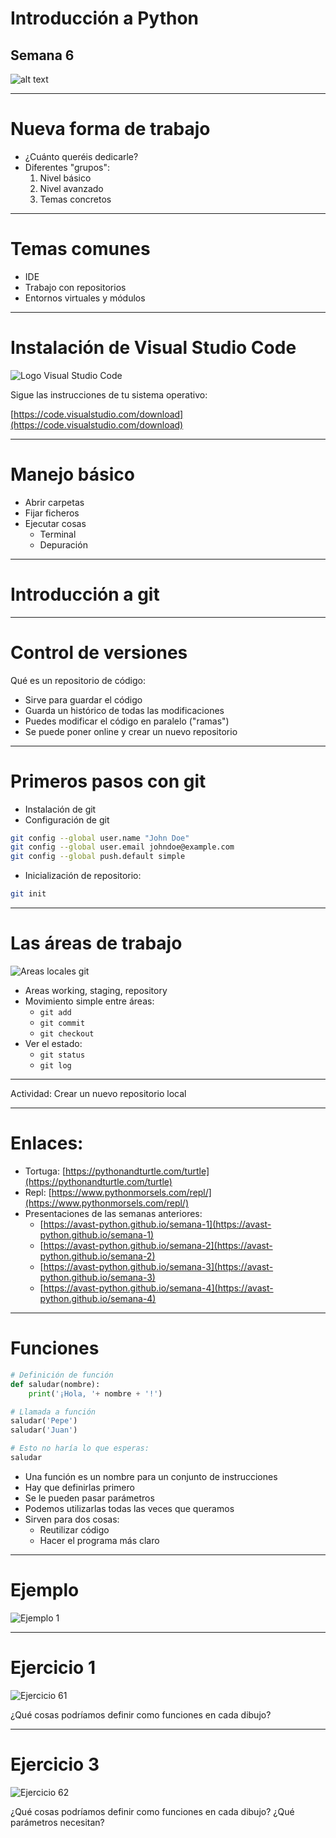 

# Introducción a Python

## Semana 6
<!-- .element style="text-align:center" -->

![alt text](./img/logo2.png) <!-- .element style="margin-left: auto; margin-right: auto; display: block" -->

---

# Nueva forma de trabajo


- ¿Cuánto queréis dedicarle?
- Diferentes "grupos":
    1) Nivel básico
    2) Nivel avanzado
    3) Temas concretos

---

# Temas comunes
- IDE
- Trabajo con repositorios
- Entornos virtuales y módulos

---

# Instalación de Visual Studio Code

![Logo Visual Studio Code](./img/vscode_logo.png) <!-- .element class="noborder center" -->

Sigue las instrucciones de tu sistema operativo:


[https://code.visualstudio.com/download](https://code.visualstudio.com/download)


---

# Manejo básico

- Abrir carpetas
- Fijar ficheros
- Ejecutar cosas
  - Terminal
  - Depuración

---

# Introducción a git

---

# Control de versiones

Qué es un repositorio de código:
- Sirve para guardar el código
- Guarda un histórico de todas las modificaciones
- Puedes modificar el código en paralelo ("ramas")
- Se puede poner online y crear un nuevo repositorio

---

# Primeros pasos con git

- Instalación de git
- Configuración de git
```bash
git config --global user.name "John Doe"
git config --global user.email johndoe@example.com
git config --global push.default simple
```
- Inicialización de repositorio:
```bash
git init
```

---

# Las áreas de trabajo

![Areas locales git](./img/git_areas_local.webp) <!-- .element class="noborder center" -->

- Areas working, staging, repository
- Movimiento simple entre áreas:
  - `git add`
  - `git commit`
  - `git checkout`
- Ver el estado:
  - `git status`
  - `git log`



---

Actividad: Crear un nuevo repositorio local





















---

# Enlaces:


- Tortuga: [https://pythonandturtle.com/turtle](https://pythonandturtle.com/turtle)
- Repl: [https://www.pythonmorsels.com/repl/](https://www.pythonmorsels.com/repl/)
- Presentaciones de las semanas anteriores:
  - [https://avast-python.github.io/semana-1](https://avast-python.github.io/semana-1)
  - [https://avast-python.github.io/semana-2](https://avast-python.github.io/semana-2)
  - [https://avast-python.github.io/semana-3](https://avast-python.github.io/semana-3)
  - [https://avast-python.github.io/semana-4](https://avast-python.github.io/semana-4)


---

# Funciones

```python
# Definición de función
def saludar(nombre):
    print('¡Hola, '+ nombre + '!')

```
<!-- .element style="font-size: 0.8em" -->

```python
# Llamada a función
saludar('Pepe')
saludar('Juan')

# Esto no haría lo que esperas:
saludar
```
<!-- .element style="font-size: 0.8em" -->

- Una función es un nombre para un conjunto de instrucciones
- Hay que definirlas primero
- Se le pueden pasar parámetros
- Podemos utilizarlas todas las veces que queramos
- Sirven para dos cosas:
  - Reutilizar código
  - Hacer el programa más claro

---

# Ejemplo

![Ejemplo 1](./img/ejemplo_s5_1.png) <!-- .element class="noborder center" -->

---

# Ejercicio 1

![Ejercicio 61](./img/ejercicio_s5_1.png) <!-- .element class="noborder center" -->

¿Qué cosas podríamos definir como funciones en cada dibujo?

---

# Ejercicio 3

![Ejercicio 62](./img/ejercicio_s5_2.png) <!-- .element class="noborder center" -->

¿Qué cosas podríamos definir como funciones en cada dibujo?
¿Qué parámetros necesitan?

